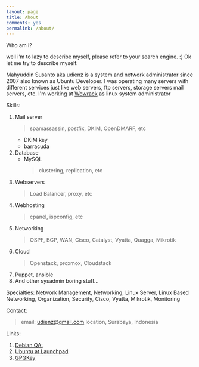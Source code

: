 ```yaml
---
layout: page
title: About
comments: yes
permalink: /about/
---
```



Who am i?

well i’m to lazy to describe myself, please refer to your search engine. :) Ok let me try to describe myself.

Mahyuddin Susanto aka udienz is a  system and network administrator since 2007 also known as Ubuntu Developer. 
I was operating many servers with different services just like web servers, ftp servers, storage servers mail servers, etc. I'm working at 
[Wowrack](https://www.wowrack.com) as linux system administrator

Skills:

 1. Mail server
    > spamassassin, postfix, DKIM, OpenDMARF, etc
    * DKIM key
    * barracuda
 2. Database
    * MySQL
      > clustering, replication, etc
 2. Webservers
    > Load Balancer, proxy, etc
 3. Webhosting
    > cpanel, ispconfig, etc
 4. Networking
    > OSPF, BGP, WAN, Cisco, Catalyst, Vyatta, Quagga, Mikrotik
 5. Cloud
    > Openstack, proxmox, Cloudstack
 6. Puppet, ansible
 7. And other sysadmin boring stuff...

Specialties: Network Management, Networking, Linux Server, Linux Based Networking, Organization, Security, Cisco, Vyatta, Mikrotik, Monitoring

Contact:
 > email: udienz@gmail.com
 > location, Surabaya, Indonesia

Links:

1. [Debian QA:](http://qa.debian.org/developer.php?login=udienz%40ubuntu.com)
2. [Ubuntu at Launchpad](https://launchpad.net/~udienz/+related-software)
3. [GPGKey](http://keyserver.ubuntu.com:11371/pks/lookup?search=0xC66C603A15F8B1B071F01B3AB9876EB090B36C5B&op=index)

